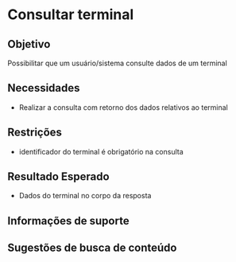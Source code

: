 # Consultar terminal

## Objetivo

Possibilitar que um usuário/sistema consulte dados de um terminal

## Necessidades

- Realizar a consulta com retorno dos dados relativos ao terminal

## Restrições

- identificador do terminal é obrigatório na consulta

## Resultado Esperado

- Dados do terminal no corpo da resposta

## Informações de suporte

## Sugestões de busca de conteúdo
